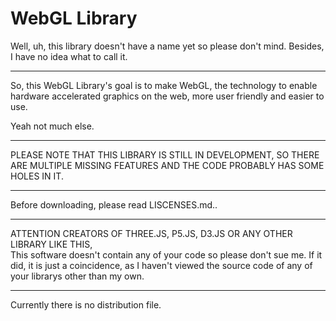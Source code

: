 # WebGL Library
Well, uh, this library doesn't have a name yet so please don't mind. Besides, I have no idea what to call it.
<hr>
So, this WebGL Library's goal is to make WebGL, the technology to enable hardware accelerated graphics on the web, more user friendly and easier to use.

Yeah not much else.

<hr>
PLEASE NOTE THAT THIS LIBRARY IS STILL IN DEVELOPMENT, SO THERE ARE MULTIPLE MISSING FEATURES AND THE CODE PROBABLY HAS SOME HOLES IN IT.
<hr>
Before downloading, please read LISCENSES.md..
<hr>
ATTENTION CREATORS OF THREE.JS, P5.JS, D3.JS OR ANY OTHER LIBRARY LIKE THIS,<br>
This software doesn't contain any of your code so please don't sue me. If it did, it is just a coincidence, as I haven't viewed the source code of any of your librarys other than my own.<br>
<hr>
Currently there is no distribution file.